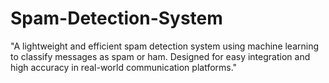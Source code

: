 # Spam-Detection-System
"A lightweight and efficient spam detection system using machine learning to classify messages as spam or ham. Designed for easy integration and high accuracy in real-world communication platforms."
